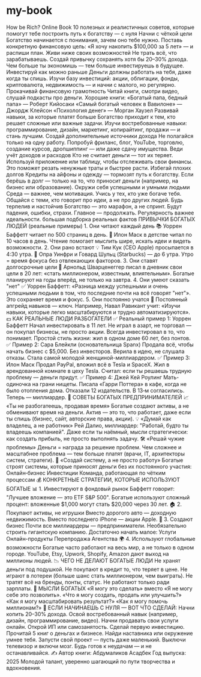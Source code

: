 # my-book
How be Rich? Online Book
10 полезных и реалистичных советов, которые помогут тебе построить путь к богатству — с нуля
Начни с чёткой цели Богатство начинается с понимания, зачем оно тебе нужно. Поставь конкретную финансовую цель: «Я хочу накопить $100,000 за 5 лет» — и распиши план.
Живи ниже своих возможностей Не трать всё, что зарабатываешь. Создай привычку сохранять хотя бы 20–30% дохода. Чем больше ты экономишь — тем больше инвестируешь в будущее.
Инвестируй как можно раньше Деньги должны работать на тебя, даже когда ты спишь. Изучи базу инвестиций: акции, облигации, фонды, криптовалюта, недвижимость — и начни с малого, но регулярно.
Прокачивай финансовую грамотность Читай книги, смотри видео, слушай подкасты про деньги. Хорошие книги: «Богатый папа, бедный папа» — Роберт Кийосаки «Самый богатый человек в Вавилоне» — Джордж Клейсон «Психология денег» — Морган Хаузел
Развивай навыки, за которые платят больше Богатство приходит к тем, кто решает сложные или важные задачи. Изучи востребованные навыки: программирование, дизайн, маркетинг, копирайтинг, продажи — и стань лучшим.
Создай дополнительные источники дохода Не полагайся только на одну работу. Попробуй фриланс, блог, YouTube, торговлю, создание курсов, дропшиппинг — или даже сдачу имущества.
Веди учёт доходов и расходов Кто не считает деньги — тот их теряет. Используй приложение или таблицу, чтобы отслеживать свои финансы. Это поможет резать ненужные траты и быстрее расти.
Избегай плохих долгов Кредиты на айфоны и одежду — тормозят путь к богатству. Если берёшь в долг — только на то, что приносит деньги (например, на бизнес или образование).
Окружи себя успешными и умными людьми Среда — важнее, чем мотивация. Учись у тех, кто уже богаче тебя. Общайся с теми, кто говорит про идеи, а не про других людей.
Будь терпелив и настойчив Богатство — это марафон, а не спринт. Будут падения, ошибки, страхи. Главное — продолжать. Регулярность важнее идеальности.
большая подборка реальных фактов
ПРИВЫЧКИ БОГАТЫХ ЛЮДЕЙ (реальные примеры) 1. Они читают каждый день 📚 Уоррен Баффетт читает по 500 страниц в день. 📖 Илон Маск в детстве читал по 10 часов в день. Чтение помогает мыслить шире, искать идеи и видеть возможности. 2. Они рано встают 💡 Тим Кук (CEO Apple) просыпается в 4:30 утра. 🌅 Опра Уинфри и Говард Шульц (Starbucks) — до 6 утра. Утро = время фокуса без отвлекающих факторов. 3. Они ставят долгосрочные цели 📌 Арнольд Шварценеггер писал в дневник свои цели в 20 лет: «стать миллионером, известным, влиятельным». Богатые планируют на годы вперёд, не только на завтра. 4. Они умеют сказать "нет" ✅ Уоррен Баффетт: «Разница между успешными и очень успешными людьми в том, что последние почти на всё говорят "нет"». Это сохраняет время и фокус. 5. Они постоянно учатся 🔄 Постоянный апгрейд навыков — ключ. Например, Навал Равикант учит: «Изучи навыки, которые легко масштабируются и трудно автоматизируются». 💵 КАК РЕАЛЬНЫЕ ЛЮДИ РАЗБОГАТЕЛИ ✅ Реальный пример 1: Уоррен Баффетт Начал инвестировать в 11 лет. Не играл в азарт, не торговал — он покупал бизнесы, не просто акции. Всегда инвестировал в то, что понимает. Простой стиль жизни: жил в одном доме 60 лет, без понтов. ✅ Пример 2: Сара Блейкли (основательница Spanx) Продала всё, чтобы начать бизнес с $5,000. Без инвесторов. Верила в идею, не слушала отказы. Стала самой молодой женщиной-миллиардером. ✅ Пример 3: Илoн Maск Продал PayPal, вложил всё в Tesla и SpaceX. Жил в арендованной комнате в цеху Tesla. Считал: если ты решаешь трудную проблему — деньги придут. ✅ Пример 4: Джей Кей Роулинг Мать-одиночка на грани нищеты. Писала «Гарри Поттера» в кафе, когда не было отопления дома. Отказали 12 издательств. В 13‑м согласились. Теперь — миллиардер. 💼 СОВЕТЫ БОГАТЫХ ПРЕДПРИНИМАТЕЛЕЙ 📈 «Ты не разбогатеешь, продавая время» Богатые создают активы, а не обменивают время на деньги. Актив — это то, что работает, даже если ты спишь (бизнес, сайт, авторские права, акции). 💡 «Думай как владелец, а не работник» Рей Далио, миллиардер: "Работай, будто ты владеешь компанией". Даже если ты наёмный, мысли стратегически: как создать прибыль, не просто выполнять задачу. 🛠️ «Решай чужие проблемы» Деньги = награда за решение проблем. Чем сложнее и масштабнее проблема — тем больше платят (врачи, IT, архитекторы систем, стратеги). 🔄 «Создай систему, а не просто работу» Богатые строят системы, которые приносят деньги без их постоянного участия: Онлайн‑бизнес Инвестиции Команда, работающая по чётким процессам 💰 КОНКРЕТНЫЕ СТРАТЕГИИ, КОТОРЫЕ ИСПОЛЬЗУЮТ БОГАТЫЕ 📊 1. Инвестируют в фондовый рынок Баффетт говорит: "Лучшее вложение — это ETF S&P 500". Богатые используют сложный процент: вложенные $1,000 могут стать $20,000 через 30 лет. 🏠 2. Покупают активы, не игрушки Вместо дорогого авто — доходную недвижимость. Вместо последнего iPhone — акции Apple. 💼 3. Создают бизнес Почти все миллиардеры — предприниматели. Необязательно строить гигантскую компанию. Достаточно начать малое: Услуги Онлайн-продукты Перепродажа Агентства 🌍 4. Используют глобальные возможности Богатые часто работают на весь мир, а не только в одном городе. YouTube, Etsy, Upwork, Shopify, Amazon дают выход на миллионы людей. 📉 ЧЕГО НЕ ДЕЛАЮТ БОГАТЫЕ ЛЮДИ Не хранят деньги под подушкой. Не покупают в кредит то, что теряет в цене. Не играют в лотереи (больше шанс стать миллионером, чем выиграть). Не тратят всё на бренды, понты, статус. Не работают только ради зарплаты. 🧭 МЫСЛИ БОГАТЫХ «Я могу это сделать» вместо «Я не могу себе это позволить». «Что я могу создать, продать или улучшить?» «Как я могу масштабировать результат?» «Как я могу помочь миллионам?» 🚀 ЕСЛИ НАЧИНАЕШЬ С НУЛЯ — ВОТ ЧТО СДЕЛАЙ: Начни копить 20–30% дохода. Освой востребованный навык (например, дизайн, программирование, видео). Начни продавать свои услуги онлайн. Открой ИП или самозанятость. Сделай первую инвестицию. Прочитай 5 книг о деньгах и бизнесе. Найди наставника или окружение умнее тебя. Запусти свой проект — пусть даже маленький. Выключи телевизор и включи мозг. Будь готов к неудачам — и не останавливайся.
✍️ Автор книги:
Абдумаликов Асадбек
Год выпуска: 2025
Молодой талант, уверенно шагающий по пути творчества и вдохновения.


